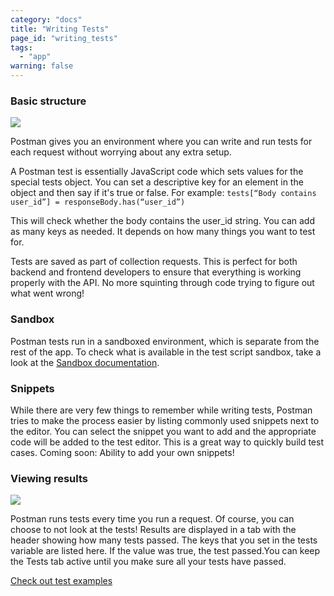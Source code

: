 ```yaml
---
category: "docs"
title: "Writing Tests"
page_id: "writing_tests"
tags: 
  - "app"
warning: false
---
```


### Basic structure
![](https://www.getpostman.com/img/v1/docs/source/cr-5.png)

Postman gives you an environment where you can write and run tests for each request without
worrying about any extra setup.

A Postman test is essentially JavaScript code
which sets values for the special tests object. You can set a descriptive key
for an element in the object and then say if it's true or false. For example:
`tests[“Body contains user_id”] = responseBody.has(“user_id”) `   
  

This will check whether the body contains the user\_id string. You can add as many keys as
needed. It depends on how many things you want to test for.

Tests are saved as part of collection requests.
This is perfect for both backend and frontend developers to ensure that
everything is working properly with the API. No more squinting through code trying
to figure out what went wrong!

### Sandbox

Postman tests run in a sandboxed environment, which is separate from the rest of the app.
To check what is available in the test script sandbox, take a look at the [Sandbox documentation][0].

### Snippets

While there are very few things to remember while writing tests, Postman tries
to make the process easier by listing commonly used snippets next to the
editor. You can select the snippet you want to add and the appropriate code
will be added to the test editor. This is a great way to quickly build test cases. Coming soon: Ability to add your own snippets!

### Viewing results
![](https://www.getpostman.com/img/v1/docs/source/cr-6.png)

Postman runs tests every time you run a request. Of course, you can choose to
not look at the tests! Results are displayed in a tab with the header showing
how many tests passed. The keys that you set in the tests variable are listed
here. If the value was true, the test passed.You can keep the Tests
tab active until you make sure all your tests have passed.

[Check out test examples][1]


[0]: https://www.getpostman.com/docs/jetpacks_sandbox
[1]: https://www.getpostman.com/docs/jetpacks_examples
